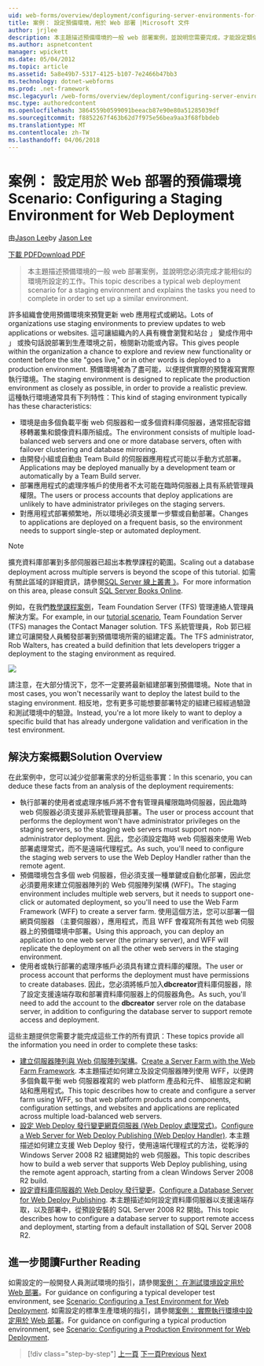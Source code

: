 ```yaml
---
uid: web-forms/overview/deployment/configuring-server-environments-for-web-deployment/scenario-configuring-a-staging-environment-for-web-deployment
title: 案例： 設定預備環境，用於 Web 部署 |Microsoft 文件
author: jrjlee
description: 本主題描述預備環境的一般 web 部署案例，並說明您需要完成，才能設定類似 env 工作...
ms.author: aspnetcontent
manager: wpickett
ms.date: 05/04/2012
ms.topic: article
ms.assetid: 5a8e49b7-5317-4125-b107-7e2466b47bb3
ms.technology: dotnet-webforms
ms.prod: .net-framework
msc.legacyurl: /web-forms/overview/deployment/configuring-server-environments-for-web-deployment/scenario-configuring-a-staging-environment-for-web-deployment
msc.type: authoredcontent
ms.openlocfilehash: 3864559b0599091beeacb87e90e80a51285039df
ms.sourcegitcommit: f8852267f463b62d7f975e56bea9aa3f68fbbdeb
ms.translationtype: MT
ms.contentlocale: zh-TW
ms.lasthandoff: 04/06/2018
---
```

<a name="scenario-configuring-a-staging-environment-for-web-deployment"></a><span data-ttu-id="e4ecf-103">案例： 設定用於 Web 部署的預備環境</span><span class="sxs-lookup"><span data-stu-id="e4ecf-103">Scenario: Configuring a Staging Environment for Web Deployment</span></span>
====================
<span data-ttu-id="e4ecf-104">由[Jason Lee](https://github.com/jrjlee)</span><span class="sxs-lookup"><span data-stu-id="e4ecf-104">by [Jason Lee](https://github.com/jrjlee)</span></span>

[<span data-ttu-id="e4ecf-105">下載 PDF</span><span class="sxs-lookup"><span data-stu-id="e4ecf-105">Download PDF</span></span>](https://msdnshared.blob.core.windows.net/media/MSDNBlogsFS/prod.evol.blogs.msdn.com/CommunityServer.Blogs.Components.WeblogFiles/00/00/00/63/56/8130.DeployingWebAppsInEnterpriseScenarios.pdf)

> <span data-ttu-id="e4ecf-106">本主題描述預備環境的一般 web 部署案例，並說明您必須完成才能相似的環境所設定的工作。</span><span class="sxs-lookup"><span data-stu-id="e4ecf-106">This topic describes a typical web deployment scenario for a staging environment and explains the tasks you need to complete in order to set up a similar environment.</span></span>


<span data-ttu-id="e4ecf-107">許多組織會使用預備環境來預覽更新 web 應用程式或網站。</span><span class="sxs-lookup"><span data-stu-id="e4ecf-107">Lots of organizations use staging environments to preview updates to web applications or websites.</span></span> <span data-ttu-id="e4ecf-108">這可讓組織內的人員有機會瀏覽和站台 」 變成作用中 」 或換句話說部署到生產環境之前，檢閱新功能或內容。</span><span class="sxs-lookup"><span data-stu-id="e4ecf-108">This gives people within the organization a chance to explore and review new functionality or content before the site "goes live," or in other words is deployed to a production environment.</span></span> <span data-ttu-id="e4ecf-109">預備環境被為了盡可能，以便提供實際的預覽複寫實際執行環境。</span><span class="sxs-lookup"><span data-stu-id="e4ecf-109">The staging environment is designed to replicate the production environment as closely as possible, in order to provide a realistic preview.</span></span> <span data-ttu-id="e4ecf-110">這種執行環境通常具有下列特性：</span><span class="sxs-lookup"><span data-stu-id="e4ecf-110">This kind of staging environment typically has these characteristics:</span></span>

- <span data-ttu-id="e4ecf-111">環境是由多個負載平衡 web 伺服器和一或多個資料庫伺服器，通常搭配容錯移轉叢集和鏡像資料庫所組成。</span><span class="sxs-lookup"><span data-stu-id="e4ecf-111">The environment consists of multiple load-balanced web servers and one or more database servers, often with failover clustering and database mirroring.</span></span>
- <span data-ttu-id="e4ecf-112">由開發小組或自動由 Team Build 的伺服器應用程式可能以手動方式部署。</span><span class="sxs-lookup"><span data-stu-id="e4ecf-112">Applications may be deployed manually by a development team or automatically by a Team Build server.</span></span>
- <span data-ttu-id="e4ecf-113">部署應用程式的處理序帳戶的使用者不太可能在臨時伺服器上具有系統管理員權限。</span><span class="sxs-lookup"><span data-stu-id="e4ecf-113">The users or process accounts that deploy applications are unlikely to have administrator privileges on the staging servers.</span></span>
- <span data-ttu-id="e4ecf-114">對應用程式部署頻繁地，所以環境必須支援單一步驟或自動部署。</span><span class="sxs-lookup"><span data-stu-id="e4ecf-114">Changes to applications are deployed on a frequent basis, so the environment needs to support single-step or automated deployment.</span></span>

> [!NOTE]
> <span data-ttu-id="e4ecf-115">擴充資料庫部署到多部伺服器已超出本教學課程的範圍。</span><span class="sxs-lookup"><span data-stu-id="e4ecf-115">Scaling out a database deployment across multiple servers is beyond the scope of this tutorial.</span></span> <span data-ttu-id="e4ecf-116">如需有關此區域的詳細資訊，請參閱[SQL Server 線上叢書 》](https://technet.microsoft.com/library/ms130214.aspx)。</span><span class="sxs-lookup"><span data-stu-id="e4ecf-116">For more information on this area, please consult [SQL Server Books Online](https://technet.microsoft.com/library/ms130214.aspx).</span></span>


<span data-ttu-id="e4ecf-117">例如，在我們[教學課程案例](../deploying-web-applications-in-enterprise-scenarios/enterprise-web-deployment-scenario-overview.md)，Team Foundation Server (TFS) 管理連絡人管理員解決方案。</span><span class="sxs-lookup"><span data-stu-id="e4ecf-117">For example, in our [tutorial scenario](../deploying-web-applications-in-enterprise-scenarios/enterprise-web-deployment-scenario-overview.md), Team Foundation Server (TFS) manages the Contact Manager solution.</span></span> <span data-ttu-id="e4ecf-118">TFS 系統管理員，Rob 郭已經建立可讓開發人員觸發部署到預備環境所需的組建定義。</span><span class="sxs-lookup"><span data-stu-id="e4ecf-118">The TFS administrator, Rob Walters, has created a build definition that lets developers trigger a deployment to the staging environment as required.</span></span>

![](scenario-configuring-a-staging-environment-for-web-deployment/_static/image1.png)

<span data-ttu-id="e4ecf-119">請注意，在大部分情況下，您不一定要將最新組建部署到預備環境。</span><span class="sxs-lookup"><span data-stu-id="e4ecf-119">Note that in most cases, you won't necessarily want to deploy the latest build to the staging environment.</span></span> <span data-ttu-id="e4ecf-120">相反地，您有更多可能想要部署特定的組建已經經過驗證和測試環境中的驗證。</span><span class="sxs-lookup"><span data-stu-id="e4ecf-120">Instead, you're a lot more likely to want to deploy a specific build that has already undergone validation and verification in the test environment.</span></span>

## <a name="solution-overview"></a><span data-ttu-id="e4ecf-121">解決方案概觀</span><span class="sxs-lookup"><span data-stu-id="e4ecf-121">Solution Overview</span></span>

<span data-ttu-id="e4ecf-122">在此案例中，您可以減少從部署需求的分析這些事實：</span><span class="sxs-lookup"><span data-stu-id="e4ecf-122">In this scenario, you can deduce these facts from an analysis of the deployment requirements:</span></span>

- <span data-ttu-id="e4ecf-123">執行部署的使用者或處理序帳戶將不會有管理員權限臨時伺服器，因此臨時 web 伺服器必須支援非系統管理員部署。</span><span class="sxs-lookup"><span data-stu-id="e4ecf-123">The user or process account that performs the deployment won't have administrator privileges on the staging servers, so the staging web servers must support non-administrator deployment.</span></span> <span data-ttu-id="e4ecf-124">因此，您必須設定臨時 web 伺服器來使用 Web 部署處理常式，而不是遠端代理程式。</span><span class="sxs-lookup"><span data-stu-id="e4ecf-124">As such, you'll need to configure the staging web servers to use the Web Deploy Handler rather than the remote agent.</span></span>
- <span data-ttu-id="e4ecf-125">預備環境包含多個 web 伺服器，但必須支援一種單鍵或自動化部署，因此您必須要用來建立伺服器陣列的 Web 伺服陣列架構 (WFF)。</span><span class="sxs-lookup"><span data-stu-id="e4ecf-125">The staging environment includes multiple web servers, but it needs to support one-click or automated deployment, so you'll need to use the Web Farm Framework (WFF) to create a server farm.</span></span> <span data-ttu-id="e4ecf-126">使用這個方法，您可以部署一個網頁伺服器 （主要伺服器），應用程式，而且 WFF 會複寫所有其他 web 伺服器上的預備環境中部署。</span><span class="sxs-lookup"><span data-stu-id="e4ecf-126">Using this approach, you can deploy an application to one web server (the primary server), and WFF will replicate the deployment on all the other web servers in the staging environment.</span></span>
- <span data-ttu-id="e4ecf-127">使用者或執行部署的處理序帳戶必須具有建立資料庫的權限。</span><span class="sxs-lookup"><span data-stu-id="e4ecf-127">The user or process account that performs the deployment must have permissions to create databases.</span></span> <span data-ttu-id="e4ecf-128">因此，您必須將帳戶加入**dbcreator**資料庫伺服器，除了設定支援遠端存取和部署資料庫伺服器上的伺服器角色。</span><span class="sxs-lookup"><span data-stu-id="e4ecf-128">As such, you'll need to add the account to the **dbcreator** server role on the database server, in addition to configuring the database server to support remote access and deployment.</span></span>

<span data-ttu-id="e4ecf-129">這些主題提供您需要才能完成這些工作的所有資訊：</span><span class="sxs-lookup"><span data-stu-id="e4ecf-129">These topics provide all the information you need in order to complete these tasks:</span></span>

- <span data-ttu-id="e4ecf-130">[建立伺服器陣列與 Web 伺服陣列架構](creating-a-server-farm-with-the-web-farm-framework.md)。</span><span class="sxs-lookup"><span data-stu-id="e4ecf-130">[Create a Server Farm with the Web Farm Framework](creating-a-server-farm-with-the-web-farm-framework.md).</span></span> <span data-ttu-id="e4ecf-131">本主題描述如何建立及設定伺服器陣列使用 WFF，以便跨多個負載平衡 web 伺服器複寫的 web platform 產品和元件、 組態設定和網站和應用程式。</span><span class="sxs-lookup"><span data-stu-id="e4ecf-131">This topic describes how to create and configure a server farm using WFF, so that web platform products and components, configuration settings, and websites and applications are replicated across multiple load-balanced web servers.</span></span>
- <span data-ttu-id="e4ecf-132">[設定 Web Deploy 發行變更網頁伺服器 (Web Deploy 處理常式)](configuring-a-web-server-for-web-deploy-publishing-web-deploy-handler.md)。</span><span class="sxs-lookup"><span data-stu-id="e4ecf-132">[Configure a Web Server for Web Deploy Publishing (Web Deploy Handler)](configuring-a-web-server-for-web-deploy-publishing-web-deploy-handler.md).</span></span> <span data-ttu-id="e4ecf-133">本主題描述如何建立支援 Web Deploy 發行，使用遠端代理程式的方法，從乾淨的 Windows Server 2008 R2 組建開始的 web 伺服器。</span><span class="sxs-lookup"><span data-stu-id="e4ecf-133">This topic describes how to build a web server that supports Web Deploy publishing, using the remote agent approach, starting from a clean Windows Server 2008 R2 build.</span></span>
- <span data-ttu-id="e4ecf-134">[設定資料庫伺服器的 Web Deploy 發行變更](configuring-a-database-server-for-web-deploy-publishing.md)。</span><span class="sxs-lookup"><span data-stu-id="e4ecf-134">[Configure a Database Server for Web Deploy Publishing](configuring-a-database-server-for-web-deploy-publishing.md).</span></span> <span data-ttu-id="e4ecf-135">本主題描述如何設定資料庫伺服器以支援遠端存取，以及部署中，從預設安裝的 SQL Server 2008 R2 開始。</span><span class="sxs-lookup"><span data-stu-id="e4ecf-135">This topic describes how to configure a database server to support remote access and deployment, starting from a default installation of SQL Server 2008 R2.</span></span>

## <a name="further-reading"></a><span data-ttu-id="e4ecf-136">進一步閱讀</span><span class="sxs-lookup"><span data-stu-id="e4ecf-136">Further Reading</span></span>

<span data-ttu-id="e4ecf-137">如需設定的一般開發人員測試環境的指引，請參閱[案例： 在測試環境設定用於 Web 部署](scenario-configuring-a-test-environment-for-web-deployment.md)。</span><span class="sxs-lookup"><span data-stu-id="e4ecf-137">For guidance on configuring a typical developer test environment, see [Scenario: Configuring a Test Environment for Web Deployment](scenario-configuring-a-test-environment-for-web-deployment.md).</span></span> <span data-ttu-id="e4ecf-138">如需設定的標準生產環境的指引，請參閱[案例： 實際執行環境中設定用於 Web 部署](scenario-configuring-a-production-environment-for-web-deployment.md)。</span><span class="sxs-lookup"><span data-stu-id="e4ecf-138">For guidance on configuring a typical production environment, see [Scenario: Configuring a Production Environment for Web Deployment](scenario-configuring-a-production-environment-for-web-deployment.md).</span></span>

> [!div class="step-by-step"]
> <span data-ttu-id="e4ecf-139">[上一頁](scenario-configuring-a-test-environment-for-web-deployment.md)
> [下一頁](scenario-configuring-a-production-environment-for-web-deployment.md)</span><span class="sxs-lookup"><span data-stu-id="e4ecf-139">[Previous](scenario-configuring-a-test-environment-for-web-deployment.md)
[Next](scenario-configuring-a-production-environment-for-web-deployment.md)</span></span>
